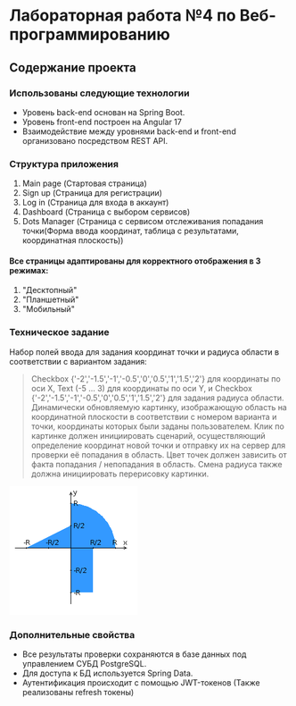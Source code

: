 # Лабораторная работа №4 по Веб-программированию 

## Содержание проекта

### Использованы следующие технологии
+ Уровень back-end основан на Spring Boot.
+ Уровень front-end построен на Angular 17
+ Взаимодействие между уровнями back-end и front-end организовано посредством REST API.

### Структура приложения
1. Main page (Стартовая страница)
2. Sign up (Страница для регистрации)
3. Log in (Страница для входа в аккаунт)
4. Dashboard (Страница с выбором сервисов)
5. Dots Manager (Страница с сервисом отслеживания попадания точки(Форма ввода координат, таблица с результатами, координатная плоскость))
#### Все страницы адаптированы для корректного отображения в 3 режимах:
1. "Десктопный"
2. "Планшетный"
3. "Мобильный"

### Техническое задание 
Набор полей ввода для задания координат точки и радиуса области в соответствии с вариантом задания:
> Checkbox {'-2','-1.5','-1','-0.5','0','0.5','1','1.5','2'} для координаты по оси X, Text (-5 ... 3) для координаты по оси Y, и Checkbox {'-2','-1.5','-1','-0.5','0','0.5','1','1.5','2'} для задания радиуса области.
Динамически обновляемую картинку, изображающую область на координатной плоскости в соответствии с номером варианта и точки, координаты которых были заданы пользователем.
> Клик по картинке должен инициировать сценарий, осуществляющий определение координат новой точки и отправку их на сервер для проверки её попадания в область. 
> Цвет точек должен зависить от факта попадания / непопадания в область. Смена радиуса также должна инициировать перерисовку картинки.

![](https://github.com/forafox/Web_Lab_4/blob/master/images/areaTask.png)

### Дополнительные свойства
+ Все результаты проверки сохраняются в базе данных под управлением СУБД PostgreSQL.
+ Для доступа к БД используется Spring Data.
+ Аутентификация происходит с помощью JWT-токенов (Также реализованы refresh токены)